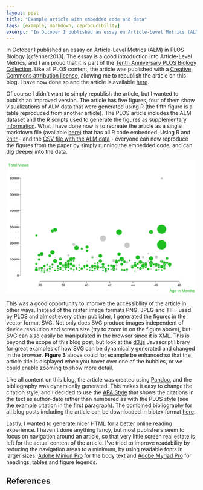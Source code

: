 ```yaml
---
layout: post
title: "Example article with embedded code and data"
tags: [example, markdown, reproducibility]
excerpt: "In October I published an essay on Article-Level Metrics (ALM) in PLOS Biology (Fenner, 2013). The essay is a good introduction into Article-Level Metrics, and I am proud that it is part of the Tenth Anniversary PLOS Biology Collection. Like all PLOS content, the article was published with a Creative Commons attribution license, allowing me to republish the article on this blog. I have now done so and the article is available here."
---
```


In October I published an essay on Article-Level Metrics (ALM) in PLOS Biology [@fenner2013]. The essay is a good introduction into Article-Level Metrics, and I am proud that it is part of the [Tenth Anniversary PLOS Biology Collection](http://dx.doi.org/10.1371/issue.pcol.v06.i03). Like all PLOS content, the article was published with a [Creative Commons attribution license](http://blogs.plos.org/tech/creative-commons-for-science-interview-with-puneet-kishor/), allowing me to republish the article on this blog. I have now done so and the article is available [here](/2013/12/11/what-can-article-level-metrics-do-for-you/).<!--more-->

Of course I didn't want to simply republish the article, but I wanted to publish an improved version. The article has five figures, four of them show visualizations of ALM data that were generated using R (the fifth figure is a table reproduced from another article). The PLOS article includes the ALM dataset and the R scripts used to generate the figures as [supplementary information](http://dx.doi.org/10.1371/journal.pbio.1001687.s001). What I have done now is to recreate the article as a single markdown file (available [here](https://github.com/mfenner/blog/blob/master/_posts/2013-12-11-what-can-article-level-metrics-do-for-you.Rmd)) that has all R code embedded. Using R and [knitr](http://yihui.name/knitr/) - and the [CSV file with the ALM data](/data/alm_report_plos_biology_2013-05-20.csv) - everyone can now reproduce the figures from the paper by simply running the embedded code, and can dig deeper into the data.

![**Figure 3.** Views vs. citations for PLOS Biology articles published in 2010.](/images/2013-12-11_figure_3.svg)

This was a good opportunity to improve the accessibility of the article in other ways. Instead of the raster image formats PNG, JPEG and TIFF used by PLOS and almost every other publisher, I generated the figures in the vector format SVG. Not only does SVG produce images independent of device resolution and screen size (try to zoom in on the figure above), but SVG can also easily be manipulated in the browser since it is XML. This is beyond the scope of this blog post, but look at the [d3.js](http://d3js.org/) Javascript library for great examples of how SVG can be dynamically generated and changed in the browser. **Figure 3** above could for example be enhanced so that the article title is displayed when you hover over one of the bubbles, or we could enable zooming to show more detail.

Like all content on this blog, the article was created using [Pandoc](http://johnmacfarlane.net/pandoc/), and the bibliography was dynamically generated. This makes it easy to change the citation style, and I decided to use the [APA Style](http://www.apastyle.org/) that shows the citations in the text as author-date rather than numbered as with the PLOS style (see the example citation in the first paragraph). The combined bibliography for all blog posts including the article can be downloaded in bibtex format [here](/bibliography/references.bib).

Lastly, I wanted to generate nicer HTML for a better online reading experience. I haven't done anything fancy, but most publishers seem to focus on navigation around an article, so that very little screen real estate is left for the actual content of the article. I've tried to improve readability by reducing the navigation areas to a minimum, by using readable fonts in larger sizes: [Adobe Minion Pro](https://typekit.com/fonts/minion-pro) for the body text and [Adobe Myriad Pro](https://typekit.com/fonts/myriad-pro) for headings, tables and figure legends.

## References